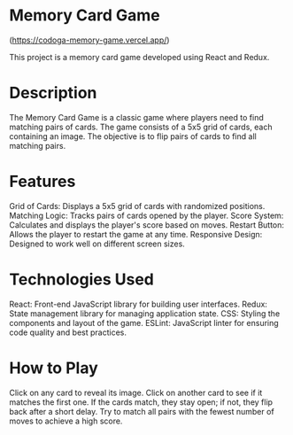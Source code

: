 # Memory Card Game
(https://codoga-memory-game.vercel.app/)

This project is a memory card game developed using React and Redux.

# Description
The Memory Card Game is a classic game where players need to find matching pairs of cards. The game consists of a 5x5 grid of cards, each containing an image. The objective is to flip pairs of cards to find all matching pairs.

# Features
Grid of Cards: Displays a 5x5 grid of cards with randomized positions.
Matching Logic: Tracks pairs of cards opened by the player.
Score System: Calculates and displays the player's score based on moves.
Restart Button: Allows the player to restart the game at any time.
Responsive Design: Designed to work well on different screen sizes.
# Technologies Used
React: Front-end JavaScript library for building user interfaces.
Redux: State management library for managing application state.
CSS: Styling the components and layout of the game.
ESLint: JavaScript linter for ensuring code quality and best practices.
# How to Play
Click on any card to reveal its image.
Click on another card to see if it matches the first one.
If the cards match, they stay open; if not, they flip back after a short delay.
Try to match all pairs with the fewest number of moves to achieve a high score.
